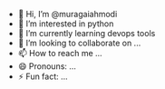 - 👋 Hi, I’m @muragaiahmodi
- 👀 I’m interested in python 
- 🌱 I’m currently learning devops tools
- 💞️ I’m looking to collaborate on ...
- 📫 How to reach me ...
- 😄 Pronouns: ...
- ⚡ Fun fact: ...

<!---
muragaiahmodi/muragaiahmodi is a ✨ special ✨ repository because its `README.md` (this file) appears on your GitHub profile.
You can click the Preview link to take a look at your changes.
--->

